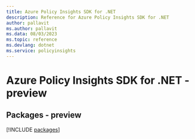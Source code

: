```yaml
---
title: Azure Policy Insights SDK for .NET
description: Reference for Azure Policy Insights SDK for .NET
author: pallavit
ms.author: pallavit
ms.data: 08/03/2023
ms.topic: reference
ms.devlang: dotnet
ms.service: policyinsights
---
```

# Azure Policy Insights SDK for .NET - preview
## Packages - preview
[!INCLUDE [packages](policy-insights-index.md)]